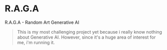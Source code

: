 # R.A.G.A
R.A.G.A - Random Art Generative AI
> This is my most challenging project yet because i really know nothing about Generative AI. However, since it's a huge area of interest for me, i'm running it.
